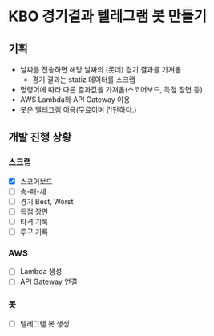 # KBO 경기결과 텔레그램 봇 만들기

## 기획
- 날짜를 전송하면 해당 날짜의 (롯데) 경기 결과를 가져옴
  - 경기 결과는 statiz 데이터를 스크랩
- 명령어에 따라 다른 결과값을 가져옴(스코어보드, 득점 장면 등)
- AWS Lambda와 API Gateway 이용
- 봇은 텔레그램 이용(무료이며 간단하다.)


## 개발 진행 상황
### 스크랩
- [x] 스코어보드
- [ ] 승-패-세
- [ ] 경기 Best, Worst
- [ ] 득점 장면
- [ ] 타격 기록
- [ ] 투구 기록

### AWS
- [ ] Lambda 생성
- [ ] API Gateway 연결

### 봇
- [ ] 텔레그램 봇 생성